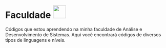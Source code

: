# Faculdade <img src="https://github.com/CodeDark2168/Faculdade/assets/116005183/ad048013-aecf-4c92-813f-cc77d78c02f3" width="40px">


Códigos que estou aprendendo na minha faculdade de Análise e Desenvolvimento de Sistemas. Aqui você encontrará códigos de diversos tipos de linguagens e níveis.
